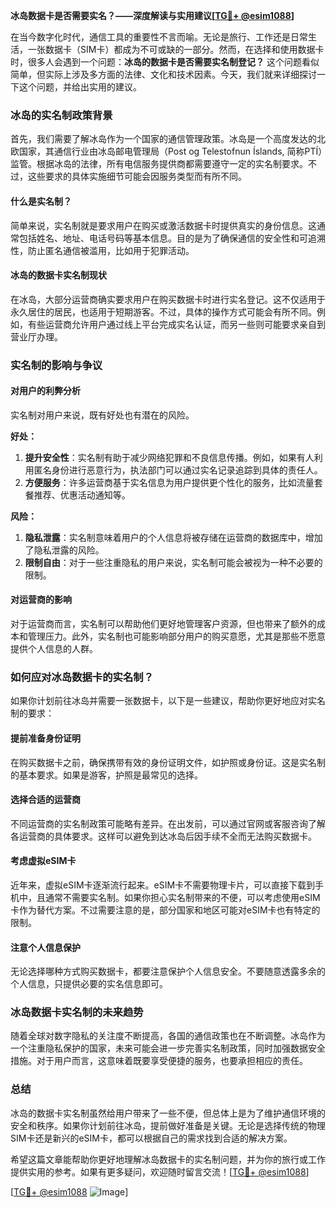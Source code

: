 **冰岛数据卡是否需要实名？——深度解读与实用建议[[TG💪+ @esim1088](https://t.me/s/esim1088)]**

在当今数字化时代，通信工具的重要性不言而喻。无论是旅行、工作还是日常生活，一张数据卡（SIM卡）都成为不可或缺的一部分。然而，在选择和使用数据卡时，很多人会遇到一个问题：**冰岛的数据卡是否需要实名制登记？** 这个问题看似简单，但实际上涉及多方面的法律、文化和技术因素。今天，我们就来详细探讨一下这个问题，并给出实用的建议。

### 冰岛的实名制政策背景

首先，我们需要了解冰岛作为一个国家的通信管理政策。冰岛是一个高度发达的北欧国家，其通信行业由冰岛邮电管理局（Post og Telestofnun Íslands, 简称PTÍ）监管。根据冰岛的法律，所有电信服务提供商都需要遵守一定的实名制要求。不过，这些要求的具体实施细节可能会因服务类型而有所不同。

#### 什么是实名制？
简单来说，实名制就是要求用户在购买或激活数据卡时提供真实的身份信息。这通常包括姓名、地址、电话号码等基本信息。目的是为了确保通信的安全性和可追溯性，防止匿名通信被滥用，比如用于犯罪活动。

#### 冰岛的数据卡实名制现状
在冰岛，大部分运营商确实要求用户在购买数据卡时进行实名登记。这不仅适用于永久居住的居民，也适用于短期游客。不过，具体的操作方式可能会有所不同。例如，有些运营商允许用户通过线上平台完成实名认证，而另一些则可能要求亲自到营业厅办理。

### 实名制的影响与争议

#### 对用户的利弊分析
实名制对用户来说，既有好处也有潜在的风险。

**好处：**
1. **提升安全性**：实名制有助于减少网络犯罪和不良信息传播。例如，如果有人利用匿名身份进行恶意行为，执法部门可以通过实名记录追踪到具体的责任人。
2. **方便服务**：许多运营商基于实名信息为用户提供更个性化的服务，比如流量套餐推荐、优惠活动通知等。

**风险：**
1. **隐私泄露**：实名制意味着用户的个人信息将被存储在运营商的数据库中，增加了隐私泄露的风险。
2. **限制自由**：对于一些注重隐私的用户来说，实名制可能会被视为一种不必要的限制。

#### 对运营商的影响
对于运营商而言，实名制可以帮助他们更好地管理客户资源，但也带来了额外的成本和管理压力。此外，实名制也可能影响部分用户的购买意愿，尤其是那些不愿意提供个人信息的人群。

### 如何应对冰岛数据卡的实名制？

如果你计划前往冰岛并需要一张数据卡，以下是一些建议，帮助你更好地应对实名制的要求：

#### 提前准备身份证明
在购买数据卡之前，确保携带有效的身份证明文件，如护照或身份证。这是实名制的基本要求。如果是游客，护照是最常见的选择。

#### 选择合适的运营商
不同运营商的实名制政策可能略有差异。在出发前，可以通过官网或客服咨询了解各运营商的具体要求。这样可以避免到达冰岛后因手续不全而无法购买数据卡。

#### 考虑虚拟eSIM卡
近年来，虚拟eSIM卡逐渐流行起来。eSIM卡不需要物理卡片，可以直接下载到手机中，且通常不需要实名制。如果你担心实名制带来的不便，可以考虑使用eSIM卡作为替代方案。不过需要注意的是，部分国家和地区可能对eSIM卡也有特定的限制。

#### 注意个人信息保护
无论选择哪种方式购买数据卡，都要注意保护个人信息安全。不要随意透露多余的个人信息，只提供必要的实名信息即可。

### 冰岛数据卡实名制的未来趋势

随着全球对数字隐私的关注度不断提高，各国的通信政策也在不断调整。冰岛作为一个注重隐私保护的国家，未来可能会进一步完善实名制政策，同时加强数据安全措施。对于用户而言，这意味着既要享受便捷的服务，也要承担相应的责任。

### 总结

冰岛的数据卡实名制虽然给用户带来了一些不便，但总体上是为了维护通信环境的安全和秩序。如果你计划前往冰岛，提前做好准备是关键。无论是选择传统的物理SIM卡还是新兴的eSIM卡，都可以根据自己的需求找到合适的解决方案。

希望这篇文章能帮助你更好地理解冰岛数据卡的实名制问题，并为你的旅行或工作提供实用的参考。如果有更多疑问，欢迎随时留言交流！[[TG💪+ @esim1088](https://t.me/s/esim1088)]

[[TG💪+ @esim1088](https://t.me/s/esim1088) ![Image](https://i.postimg.cc/4NQfJmqS/Snipaste-2025-05-13-00-14-12.png)]